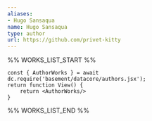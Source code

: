 ```yaml
---
aliases:
- Hugo Sansaqua
name: Hugo Sansaqua
type: author
url: https://github.com/privet-kitty
---
```



%% WORKS_LIST_START %%

```datacorejsx
const { AuthorWorks } = await dc.require('basement/datacore/authors.jsx');
return function View() {
    return <AuthorWorks/>
}
```
%% WORKS_LIST_END %%